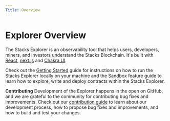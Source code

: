 ```yaml
---
Title: Overview
---
```


# Explorer Overview

The Stacks Explorer is an observability tool that helps users, developers, miners, and investors understand the Stacks Blockchain. It's built with [React](https://reactjs.org/), [next.js](https://github.com/vercel/next.js) and [Chakra UI](https://chakra-ui.com/).

Check out the [Getting Started](https://docs.hiro.so/explorer/getting-started) guide for instructions on how to run the Stacks Explorer locally on your machine and the Sandbox feature guide to learn how to explore, write and deploy contracts within the Stacks Explorer. 

**Contributing**
Development of the Explorer happens in the open on GitHub, and we are grateful to the community for contributing bug fixes and improvements. Check out our [contribution guide](https://github.com/hirosystems/explorer/blob/main/.github/CONTRIBUTING.md#contributing-to-the-stacks-explorer) to learn about our development process, how to propose bug fixes and improvements, and how to build and test your changes.
